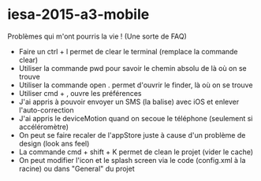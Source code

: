 # iesa-2015-a3-mobile

Problèmes qui m'ont pourris la vie ! (Une sorte de FAQ)

* Faire un ctrl + l permet de clear le terminal (remplace la commande clear)
* Utiliser la commande pwd pour savoir le chemin absolu de là où on se trouve
* Utiliser la commande open . permet d'ouvrir le finder, là où on se trouve
* Utiliser cmd + , ouvre les préférences
* J'ai appris à pouvoir envoyer un SMS (la balise) avec iOS et enlever l'auto-correction
* J'ai appris le deviceMotion quand on secoue le téléphone (seulement si accéléromètre)
* On peut se faire recaler de l'appStore juste à cause d'un problème de design (look ans feel)
* La commande cmd + shift + K permet de clean le projet (vider le cache)
* On peut modifier l'icon et le splash screen via le code (config.xml à la racine) ou dans "General" du projet
